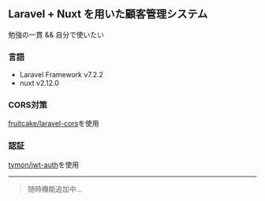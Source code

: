## Laravel + Nuxt を用いた顧客管理システム

勉強の一貫 && 自分で使いたい

### 言語
- Laravel Framework v7.2.2
- nuxt v2.12.0     

### CORS対策
[fruitcake/laravel-cors](https://github.com/fruitcake/laravel-cors)を使用 

### 認証
[tymon/jwt-auth](https://github.com/tymondesigns/jwt-auth)を使用

***
> 随時機能追加中...
